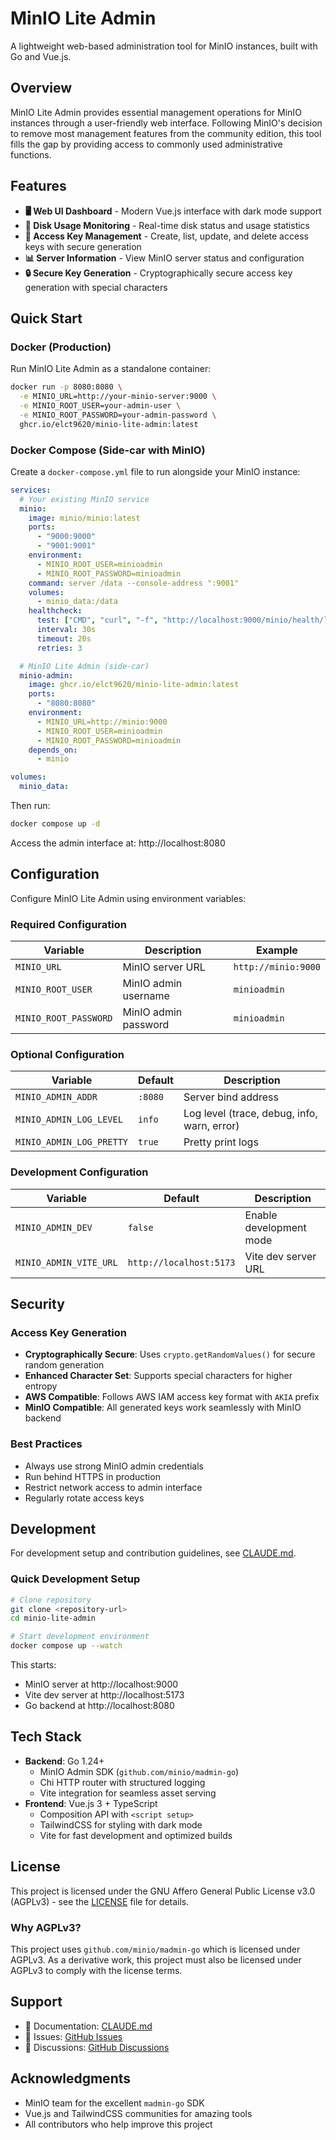 # MinIO Lite Admin

A lightweight web-based administration tool for MinIO instances, built with Go and Vue.js.

## Overview

MinIO Lite Admin provides essential management operations for MinIO instances through a user-friendly web interface. Following MinIO's decision to remove most management features from the community edition, this tool fills the gap by providing access to commonly used administrative functions.

## Features

- **🖥️ Web UI Dashboard** - Modern Vue.js interface with dark mode support
- **💾 Disk Usage Monitoring** - Real-time disk status and usage statistics  
- **🔑 Access Key Management** - Create, list, update, and delete access keys with secure generation
- **📊 Server Information** - View MinIO server status and configuration
- **🔒 Secure Key Generation** - Cryptographically secure access key generation with special characters

## Quick Start

### Docker (Production)

Run MinIO Lite Admin as a standalone container:

```bash
docker run -p 8080:8080 \
  -e MINIO_URL=http://your-minio-server:9000 \
  -e MINIO_ROOT_USER=your-admin-user \
  -e MINIO_ROOT_PASSWORD=your-admin-password \
  ghcr.io/elct9620/minio-lite-admin:latest
```

### Docker Compose (Side-car with MinIO)

Create a `docker-compose.yml` file to run alongside your MinIO instance:

```yaml
services:
  # Your existing MinIO service
  minio:
    image: minio/minio:latest
    ports:
      - "9000:9000"
      - "9001:9001"
    environment:
      - MINIO_ROOT_USER=minioadmin
      - MINIO_ROOT_PASSWORD=minioadmin
    command: server /data --console-address ":9001"
    volumes:
      - minio_data:/data
    healthcheck:
      test: ["CMD", "curl", "-f", "http://localhost:9000/minio/health/live"]
      interval: 30s
      timeout: 20s
      retries: 3

  # MinIO Lite Admin (side-car)
  minio-admin:
    image: ghcr.io/elct9620/minio-lite-admin:latest
    ports:
      - "8080:8080"
    environment:
      - MINIO_URL=http://minio:9000
      - MINIO_ROOT_USER=minioadmin
      - MINIO_ROOT_PASSWORD=minioadmin
    depends_on:
      - minio

volumes:
  minio_data:
```

Then run:

```bash
docker compose up -d
```

Access the admin interface at: http://localhost:8080

## Configuration

Configure MinIO Lite Admin using environment variables:

### Required Configuration

| Variable | Description | Example |
|----------|-------------|---------|
| `MINIO_URL` | MinIO server URL | `http://minio:9000` |
| `MINIO_ROOT_USER` | MinIO admin username | `minioadmin` |
| `MINIO_ROOT_PASSWORD` | MinIO admin password | `minioadmin` |

### Optional Configuration

| Variable | Default | Description |
|----------|---------|-------------|
| `MINIO_ADMIN_ADDR` | `:8080` | Server bind address |
| `MINIO_ADMIN_LOG_LEVEL` | `info` | Log level (trace, debug, info, warn, error) |
| `MINIO_ADMIN_LOG_PRETTY` | `true` | Pretty print logs |

### Development Configuration

| Variable | Default | Description |
|----------|---------|-------------|
| `MINIO_ADMIN_DEV` | `false` | Enable development mode |
| `MINIO_ADMIN_VITE_URL` | `http://localhost:5173` | Vite dev server URL |

## Security

### Access Key Generation

- **Cryptographically Secure**: Uses `crypto.getRandomValues()` for secure random generation
- **Enhanced Character Set**: Supports special characters for higher entropy
- **AWS Compatible**: Follows AWS IAM access key format with `AKIA` prefix
- **MinIO Compatible**: All generated keys work seamlessly with MinIO backend

### Best Practices

- Always use strong MinIO admin credentials
- Run behind HTTPS in production
- Restrict network access to admin interface
- Regularly rotate access keys

## Development

For development setup and contribution guidelines, see [CLAUDE.md](CLAUDE.md).

### Quick Development Setup

```bash
# Clone repository
git clone <repository-url>
cd minio-lite-admin

# Start development environment
docker compose up --watch
```

This starts:
- MinIO server at http://localhost:9000
- Vite dev server at http://localhost:5173  
- Go backend at http://localhost:8080

## Tech Stack

- **Backend**: Go 1.24+
  - MinIO Admin SDK (`github.com/minio/madmin-go`)
  - Chi HTTP router with structured logging
  - Vite integration for seamless asset serving
- **Frontend**: Vue.js 3 + TypeScript
  - Composition API with `<script setup>`
  - TailwindCSS for styling with dark mode
  - Vite for fast development and optimized builds

## License

This project is licensed under the GNU Affero General Public License v3.0 (AGPLv3) - see the [LICENSE](LICENSE) file for details.

### Why AGPLv3?

This project uses `github.com/minio/madmin-go` which is licensed under AGPLv3. As a derivative work, this project must also be licensed under AGPLv3 to comply with the license terms.

## Support

- 📖 Documentation: [CLAUDE.md](CLAUDE.md)
- 🐛 Issues: [GitHub Issues](https://github.com/elct9620/minio-lite-admin/issues)
- 💬 Discussions: [GitHub Discussions](https://github.com/elct9620/minio-lite-admin/discussions)

## Acknowledgments

- MinIO team for the excellent `madmin-go` SDK
- Vue.js and TailwindCSS communities for amazing tools
- All contributors who help improve this project